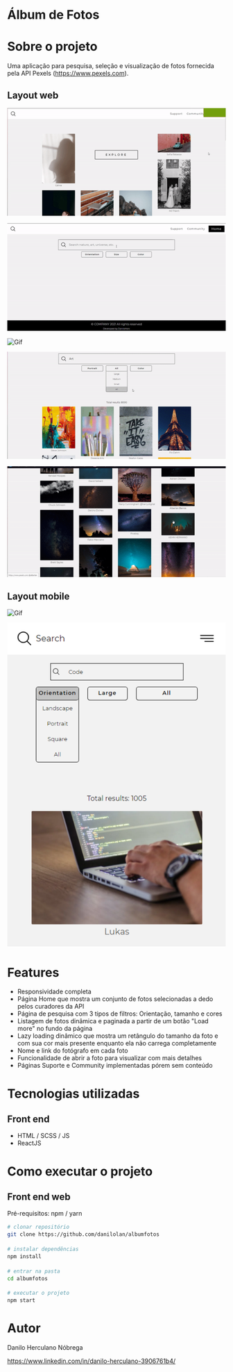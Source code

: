 # Álbum de Fotos

# Sobre o projeto

Uma aplicação para pesquisa, seleção e visualização de fotos fornecida pela API Pexels (https://www.pexels.com).

## Layout web

![Gif](https://github.com/danilolan/assets/blob/main/albumfotos1.gif)

![Gif](https://github.com/danilolan/assets/blob/main/albumfotos2.gif)

![Gif](https://github.com/danilolan/assets/blob/main/albumfotos3.gif)

![Gif](https://github.com/danilolan/assets/blob/main/albumfotos4.gif)

![Gif](https://github.com/danilolan/assets/blob/main/albumfotos8.gif)


## Layout mobile

![Gif](https://github.com/danilolan/assets/blob/main/albumfotos7.gif)

![Gif](https://github.com/danilolan/assets/blob/main/albumfotos6.png)



# Features
- Responsividade completa
- Página Home que mostra um conjunto de fotos selecionadas a dedo pelos curadores da API
- Página de pesquisa com 3 tipos de filtros: Orientação, tamanho e cores
- Listagem de fotos dinâmica e paginada a partir de um botão "Load more" no fundo da página
- Lazy loading dinâmico que mostra um retângulo do tamanho da foto e com sua cor mais presente enquanto ela não carrega completamente
- Nome e link do fotógrafo em cada foto
- Funcionalidade de abrir a foto para visualizar com mais detalhes
- Páginas Suporte e Community implementadas pórem sem conteúdo

# Tecnologias utilizadas
## Front end
- HTML / SCSS / JS 
- ReactJS

# Como executar o projeto

## Front end web
Pré-requisitos: npm / yarn

```bash
# clonar repositório
git clone https://github.com/danilolan/albumfotos

# instalar dependências
npm install

# entrar na pasta
cd albumfotos

# executar o projeto
npm start
```

# Autor

Danilo Herculano Nóbrega

https://www.linkedin.com/in/danilo-herculano-3906761b4/


